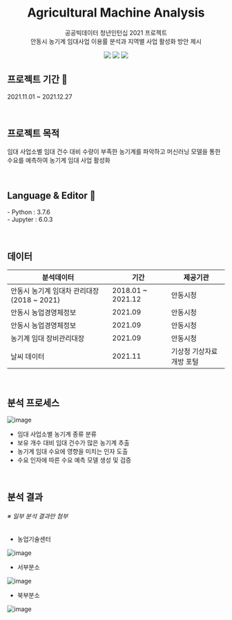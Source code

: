 <div align=center><h1> Agricultural Machine Analysis </h1></div>
<p align="center">
  공공빅데이터 청년인턴십 2021 프로젝트 <br/> 
  안동시 농기계 임대사업 이용률 분석과 지역별 사업 활성화 방안 제시
</p>

<p align="center">
  <img src="https://img.shields.io/badge/Openbigdata-2021-red" />
  <img src="https://img.shields.io/badge/python-3.7-blue" />
  <img src="https://img.shields.io/badge/DATAINTERN-purple" />

<br/>

<h2> 프로젝트 기간 📆 </h2>
<p> 2021.11.01 ~ 2021.12.27 </p>
<br/>

<h2> 프로젝트 목적 </h2>
<p> 임대 사업소별 임대 건수 대비 수량이 부족한 농기계를 파악하고 머신러닝 모델을 통한 수요를 예측하여 농기계 임대 사업 활성화 </p>
<br/>

<h2> Language & Editor 🔨 </h2>
<p>
  - Python : 3.7.6 </br>
  - Jupyter : 6.0.3
</p>
<br/>

<h2> 데이터 </h2>

| 분석데이터                                 | 기간              | 제공기관                     |
|--------------------------------------------|-------------------|------------------------------|
| 안동시 농기계 임대차 관리대장(2018 ~ 2021) | 2018.01 ~ 2021.12 | 안동시청                     |
| 안동시 농업경영체정보                      | 2021.09           | 안동시청                     |
| 안동시 농업경영체정보                      | 2021.09           | 안동시청                     |
| 농기계 임대 장비관리대장                   | 2021.09           | 안동시청                     |
| 날씨 데이터                                | 2021.11           | 기상청 기상자료 개방 포털    |
<br/>

<h2> 분석 프로세스 </h2>

![image](https://user-images.githubusercontent.com/31836035/148500600-7b740b65-ab0b-4558-b9fb-af3755597117.png)

* 임대 사업소별 농기계 종류 분류
* 보유 개수 대비 임대 건수가 많은 농기계 추출
* 농기계 임대 수요에 영향을 미치는 인자 도출
* 수요 인자에 따른 수요 예측 모델 생성 및 검증
<br/>

<h2> 분석 결과 </h2>

###### ※ 일부 분석 결과만 첨부

* 농업기술센터

![image](https://user-images.githubusercontent.com/31836035/148501183-32185470-8bb4-4b61-a63a-6a53721d68a6.png)

* 서부분소

![image](https://user-images.githubusercontent.com/31836035/148501493-537db3dd-5424-44b3-8c71-4f4ebb2cf53a.png)

* 북부분소

![image](https://user-images.githubusercontent.com/31836035/148501523-b18c7b17-f397-429e-9238-e8c9435a76eb.png)
